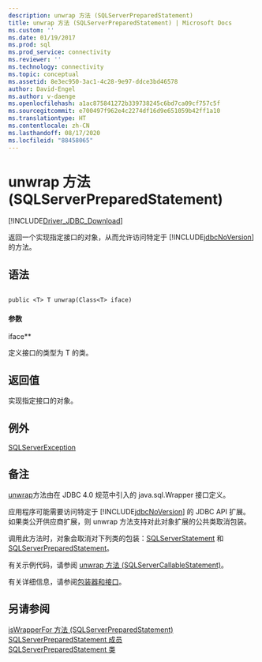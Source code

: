 ```yaml
---
description: unwrap 方法 (SQLServerPreparedStatement)
title: unwrap 方法 (SQLServerPreparedStatement) | Microsoft Docs
ms.custom: ''
ms.date: 01/19/2017
ms.prod: sql
ms.prod_service: connectivity
ms.reviewer: ''
ms.technology: connectivity
ms.topic: conceptual
ms.assetid: 8e3ec950-3ac1-4c28-9e97-ddce3bd46578
author: David-Engel
ms.author: v-daenge
ms.openlocfilehash: a1ac875841272b339738245c6bd7ca09cf757c5f
ms.sourcegitcommit: e700497f962e4c2274df16d9e651059b42ff1a10
ms.translationtype: HT
ms.contentlocale: zh-CN
ms.lasthandoff: 08/17/2020
ms.locfileid: "88458065"
---
```

# <a name="unwrap-method-sqlserverpreparedstatement"></a>unwrap 方法 (SQLServerPreparedStatement)
[!INCLUDE[Driver_JDBC_Download](../../../includes/driver_jdbc_download.md)]

  返回一个实现指定接口的对象，从而允许访问特定于 [!INCLUDE[jdbcNoVersion](../../../includes/jdbcnoversion_md.md)] 的方法。  
  
## <a name="syntax"></a>语法  
  
```  
  
public <T> T unwrap(Class<T> iface)  
```  
  
#### <a name="parameters"></a>参数  
 iface**  
  
 定义接口的类型为 T 的类。  
  
## <a name="return-value"></a>返回值  
 实现指定接口的对象。  
  
## <a name="exceptions"></a>例外  
 [SQLServerException](../../../connect/jdbc/reference/sqlserverexception-class.md)  
  
## <a name="remarks"></a>备注  
 [unwrap](../../../connect/jdbc/reference/unwrap-method-sqlserverpreparedstatement.md)方法由在 JDBC 4.0 规范中引入的 java.sql.Wrapper 接口定义。  
  
 应用程序可能需要访问特定于 [!INCLUDE[jdbcNoVersion](../../../includes/jdbcnoversion_md.md)] 的 JDBC API 扩展。 如果类公开供应商扩展，则 unwrap 方法支持对此对象扩展的公共类取消包装。  
  
 调用此方法时，对象会取消对下列类的包装：[SQLServerStatement](../../../connect/jdbc/reference/sqlserverstatement-class.md) 和 [SQLServerPreparedStatement](../../../connect/jdbc/reference/sqlserverpreparedstatement-class.md)。  
  
 有关示例代码，请参阅 [unwrap 方法 (SQLServerCallableStatement)](../../../connect/jdbc/reference/unwrap-method-sqlservercallablestatement.md)。  
  
 有关详细信息，请参阅[包装器和接口](../../../connect/jdbc/wrappers-and-interfaces.md)。  
  
## <a name="see-also"></a>另请参阅  
 [isWrapperFor 方法 &#40;SQLServerPreparedStatement&#41;](../../../connect/jdbc/reference/iswrapperfor-method-sqlserverpreparedstatement.md)   
 [SQLServerPreparedStatement 成员](../../../connect/jdbc/reference/sqlserverpreparedstatement-members.md)   
 [SQLServerPreparedStatement 类](../../../connect/jdbc/reference/sqlserverpreparedstatement-class.md)  
  
  
